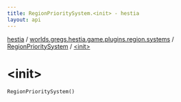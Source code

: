 ```yaml
---
title: RegionPrioritySystem.<init> - hestia
layout: api
---
```


<div class='api-docs-breadcrumbs'><a href="../../index.html">hestia</a> / <a href="../index.html">worlds.gregs.hestia.game.plugins.region.systems</a> / <a href="index.html">RegionPrioritySystem</a> / <a href="./-init-.html">&lt;init&gt;</a></div>

# &lt;init&gt;

<div class="signature"><code><span class="identifier">RegionPrioritySystem</span><span class="symbol">(</span><span class="symbol">)</span></code></div>
